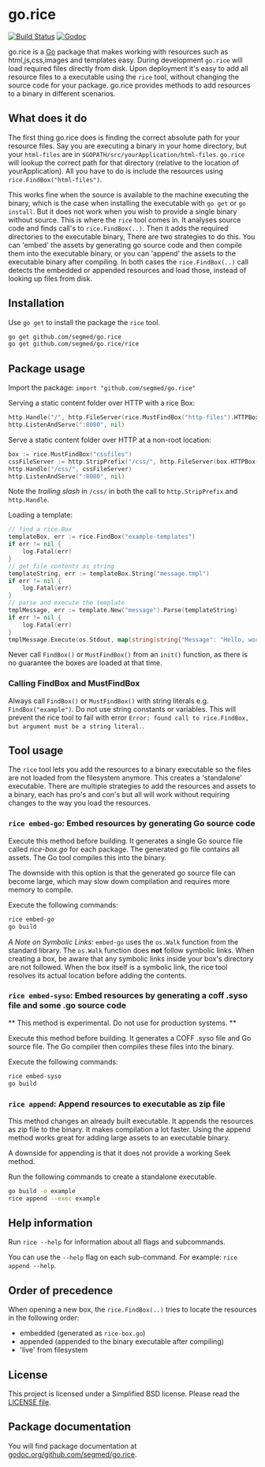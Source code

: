 # go.rice

[![Build Status](https://travis-ci.org/GeertJohan/go.rice.png)](https://travis-ci.org/GeertJohan/go.rice)
[![Godoc](https://img.shields.io/badge/godoc-go.rice-blue.svg?style=flat-square)](https://godoc.org/github.com/segmed/go.rice)

go.rice is a [Go](http://golang.org) package that makes working with resources such as html,js,css,images and templates easy. During development `go.rice` will load required files directly from disk. Upon deployment it's easy to add all resource files to a executable using the `rice` tool, without changing the source code for your package. go.rice provides methods to add resources to a binary in different scenarios.

## What does it do

The first thing go.rice does is finding the correct absolute path for your resource files. Say you are executing a binary in your home directory, but your `html-files` are in `$GOPATH/src/yourApplication/html-files`. `go.rice` will lookup the correct path for that directory (relative to the location of yourApplication). All you have to do is include the resources using `rice.FindBox("html-files")`.

This works fine when the source is available to the machine executing the binary, which is the case when installing the executable with `go get` or `go install`. But it does not work when you wish to provide a single binary without source. This is where the `rice` tool comes in. It analyses source code and finds call's to `rice.FindBox(..)`. Then it adds the required directories to the executable binary, There are two strategies to do this. You can 'embed' the assets by generating go source code and then compile them into the executable binary, or you can 'append' the assets to the executable binary after compiling. In both cases the `rice.FindBox(..)` call detects the embedded or appended resources and load those, instead of looking up files from disk.

## Installation

Use `go get` to install the package the `rice` tool.

```bash
go get github.com/segmed/go.rice
go get github.com/segmed/go.rice/rice
```

## Package usage

Import the package: `import "github.com/segmed/go.rice"`

Serving a static content folder over HTTP with a rice Box:

```go
http.Handle("/", http.FileServer(rice.MustFindBox("http-files").HTTPBox()))
http.ListenAndServe(":8080", nil)
```

Serve a static content folder over HTTP at a non-root location:

```go
box := rice.MustFindBox("cssfiles")
cssFileServer := http.StripPrefix("/css/", http.FileServer(box.HTTPBox()))
http.Handle("/css/", cssFileServer)
http.ListenAndServe(":8080", nil)
```

Note the *trailing slash* in `/css/` in both the call to
`http.StripPrefix` and `http.Handle`.

Loading a template:

```go
// find a rice.Box
templateBox, err := rice.FindBox("example-templates")
if err != nil {
	log.Fatal(err)
}
// get file contents as string
templateString, err := templateBox.String("message.tmpl")
if err != nil {
	log.Fatal(err)
}
// parse and execute the template
tmplMessage, err := template.New("message").Parse(templateString)
if err != nil {
	log.Fatal(err)
}
tmplMessage.Execute(os.Stdout, map[string]string{"Message": "Hello, world!"})

```

Never call `FindBox()` or `MustFindBox()` from an `init()` function, as there is no guarantee the boxes are loaded at that time.

### Calling FindBox and MustFindBox

Always call `FindBox()` or `MustFindBox()` with string literals e.g. `FindBox("example")`. Do not use string constants or variables. This will prevent the rice tool to fail with error `Error: found call to rice.FindBox, but argument must be a string literal.`.

## Tool usage

The `rice` tool lets you add the resources to a binary executable so the files are not loaded from the filesystem anymore. This creates a 'standalone' executable. There are multiple strategies to add the resources and assets to a binary, each has pro's and con's but all will work without requiring changes to the way you load the resources.

### `rice embed-go`: Embed resources by generating Go source code

Execute this method before building. It generates a single Go source file called *rice-box.go* for each package. The generated go file contains all assets. The Go tool compiles this into the binary.

The downside with this option is that the generated go source file can become large, which may slow down compilation and requires more memory to compile.

Execute the following commands:

```bash
rice embed-go
go build
```

*A Note on Symbolic Links*: `embed-go` uses the `os.Walk` function from the standard library.  The `os.Walk` function does **not** follow symbolic links. When creating a box, be aware that any symbolic links inside your box's directory are not followed. When the box itself is a symbolic link, the rice tool resolves its actual location before adding the contents.

### `rice embed-syso`: Embed resources by generating a coff .syso file and some .go source code

** This method is experimental. Do not use for production systems. **

Execute this method before building. It generates a COFF .syso file and Go source file. The Go compiler then compiles these files into the binary.

Execute the following commands:

```bash
rice embed-syso
go build
```

### `rice append`: Append resources to executable as zip file

This method changes an already built executable. It appends the resources as zip file to the binary. It makes compilation a lot faster. Using the append method works great for adding large assets to an executable binary.

A downside for appending is that it does not provide a working Seek method.

Run the following commands to create a standalone executable.

```bash
go build -o example
rice append --exec example
```

## Help information

Run `rice --help` for information about all flags and subcommands.

You can use the `--help` flag on each sub-command. For example: `rice append --help`.

## Order of precedence

When opening a new box, the `rice.FindBox(..)` tries to locate the resources in the following order:

- embedded (generated as `rice-box.go`)
- appended (appended to the binary executable after compiling)
- 'live' from filesystem

## License

This project is licensed under a Simplified BSD license. Please read the [LICENSE file][license].

## Package documentation

You will find package documentation at [godoc.org/github.com/segmed/go.rice][godoc].

[license]: https://github.com/segmed/go.rice/blob/master/LICENSE
[godoc]: http://godoc.org/github.com/segmed/go.rice
